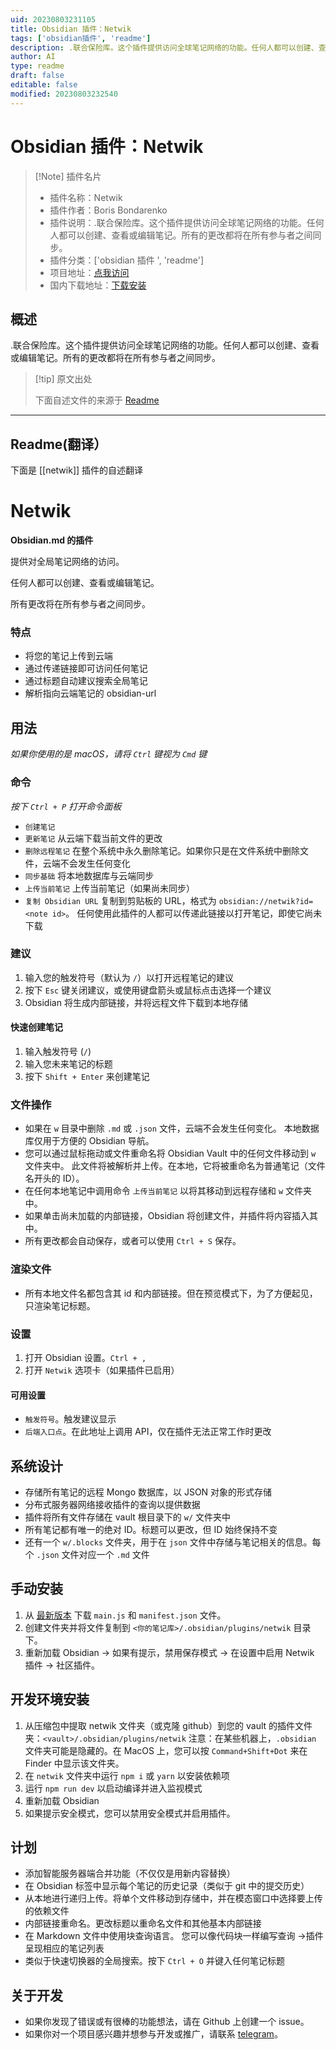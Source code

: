 ```yaml
---
uid: 20230803231105
title: Obsidian 插件：Netwik
tags: ['obsidian插件', 'readme']
description: .联合保险库。这个插件提供访问全球笔记网络的功能。任何人都可以创建、查看或编辑笔记。所有的更改都将在所有参与者之间同步。
author: AI
type: readme
draft: false
editable: false
modified: 20230803232540
---
```


# Obsidian 插件：Netwik

> [!Note] 插件名片
> - 插件名称：Netwik
> - 插件作者：Boris Bondarenko
> - 插件说明：.联合保险库。这个插件提供访问全球笔记网络的功能。任何人都可以创建、查看或编辑笔记。所有的更改都将在所有参与者之间同步。
> - 插件分类：['obsidian 插件 ', 'readme']
> - 项目地址：[点我访问](https://github.com/fivol/netwik-obsidian)
> - 国内下载地址：[下载安装](https://pkmer.cn/products/plugin/pluginMarket/?netwik)

## 概述

.联合保险库。这个插件提供访问全球笔记网络的功能。任何人都可以创建、查看或编辑笔记。所有的更改都将在所有参与者之间同步。

> [!tip] 原文出处
>
>下面自述文件的来源于 [Readme](https://ghproxy.net/https://raw.githubusercontent.com/fivol/netwik-obsidian/master/README.md)
>

---

## Readme(翻译）

下面是 [[netwik]] 插件的自述翻译

# Netwik

**Obsidian.md 的插件**

提供对全局笔记网络的访问。

任何人都可以创建、查看或编辑笔记。

所有更改将在所有参与者之间同步。

### 特点

- 将您的笔记上传到云端
- 通过传递链接即可访问任何笔记
- 通过标题自动建议搜索全局笔记
- 解析指向云端笔记的 obsidian-url

## 用法

*如果你使用的是 macOS，请将 `Ctrl` 键视为 `Cmd` 键*

### 命令

*按下 `Ctrl + P` 打开命令面板*

- `创建笔记`
- `更新笔记` 从云端下载当前文件的更改
- `删除远程笔记` 在整个系统中永久删除笔记。如果你只是在文件系统中删除文件，云端不会发生任何变化
- `同步基础` 将本地数据库与云端同步
- `上传当前笔记` 上传当前笔记（如果尚未同步）
- `复制 Obsidian URL` 复制到剪贴板的 URL，格式为 `obsidian://netwik?id=<note id>`。
任何使用此插件的人都可以传递此链接以打开笔记，即使它尚未下载

### 建议

1. 输入您的触发符号（默认为 `/`）以打开远程笔记的建议
2. 按下 `Esc` 键关闭建议，或使用键盘箭头或鼠标点击选择一个建议
3. Obsidian 将生成内部链接，并将远程文件下载到本地存储

#### 快速创建笔记

1. 输入触发符号 (`/`)
2. 输入您未来笔记的标题
3. 按下 `Shift + Enter` 来创建笔记

### 文件操作

- 如果在 `w` 目录中删除 `.md` 或 `.json` 文件，云端不会发生任何变化。
  本地数据库仅用于方便的 Obsidian 导航。
- 您可以通过鼠标拖动或文件重命名将 Obsidian Vault 中的任何文件移动到 `w` 文件夹中。
  此文件将被解析并上传。在本地，它将被重命名为普通笔记（文件名开头的 ID）。
- 在任何本地笔记中调用命令 `上传当前笔记` 以将其移动到远程存储和 `w` 文件夹中。
- 如果单击尚未加载的内部链接，Obsidian 将创建文件，并插件将内容插入其中。
- 所有更改都会自动保存，或者可以使用 `Ctrl + S` 保存。

### 渲染文件

- 所有本地文件名都包含其 id 和内部链接。但在预览模式下，为了方便起见，只渲染笔记标题。

### 设置

1. 打开 Obsidian 设置。`Ctrl + ,`
2. 打开 `Netwik` 选项卡（如果插件已启用）

#### 可用设置

- `触发符号`。触发建议显示
- `后端入口点`。在此地址上调用 API，仅在插件无法正常工作时更改

## 系统设计

- 存储所有笔记的远程 Mongo 数据库，以 JSON 对象的形式存储
- 分布式服务器网络接收插件的查询以提供数据
- 插件将所有文件存储在 vault 根目录下的 `w/` 文件夹中
- 所有笔记都有唯一的绝对 ID。标题可以更改，但 ID 始终保持不变
- 还有一个 `w/.blocks` 文件夹，用于在 `json` 文件中存储与笔记相关的信息。每个 `.json` 文件对应一个 `.md` 文件

## 手动安装

1. 从 [最新版本](https://github.com/fivol/netwik-obsidian/releases) 下载 `main.js` 和 `manifest.json` 文件。
2. 创建文件夹并将文件复制到 `<你的笔记库>/.obsidian/plugins/netwik` 目录下。
3. 重新加载 Obsidian -> 如果有提示，禁用保存模式 -> 在设置中启用 Netwik 插件 -> 社区插件。

## 开发环境安装

1. 从压缩包中提取 netwik 文件夹（或克隆 github）到您的 vault 的插件文件夹：`<vault>/.obsidian/plugins/netwik`
   注意：在某些机器上，`.obsidian` 文件夹可能是隐藏的。在 MacOS 上，您可以按 `Command+Shift+Dot` 来在 Finder 中显示该文件夹。
2. 在 `netwik` 文件夹中运行 `npm i` 或 `yarn` 以安装依赖项
3. 运行 `npm run dev` 以启动编译并进入监视模式
4. 重新加载 Obsidian
5. 如果提示安全模式，您可以禁用安全模式并启用插件。

## 计划

- 添加智能服务器端合并功能（不仅仅是用新内容替换）
- 在 Obsidian 标签中显示每个笔记的历史记录（类似于 git 中的提交历史）
- 从本地进行递归上传。将单个文件移动到存储中，并在模态窗口中选择要上传的依赖文件
- 内部链接重命名。更改标题以重命名文件和其他基本内部链接
- 在 Markdown 文件中使用块查询语言。
  您可以像代码块一样编写查询 ->插件呈现相应的笔记列表
- 类似于快速切换器的全局搜索。按下 `Ctrl + O` 并键入任何笔记标题

## 关于开发

- 如果你发现了错误或有很棒的功能想法，请在 Github 上创建一个 issue。
- 如果你对一个项目感兴趣并想参与开发或推广，请联系 [telegram](https://t.me/fiobond)。



